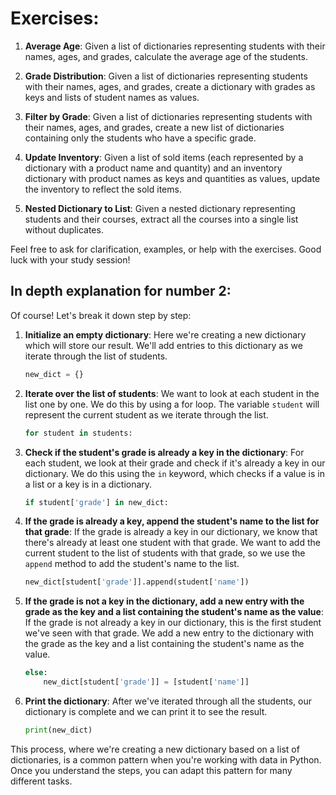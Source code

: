 # **Exercises**:

1. **Average Age**: Given a list of dictionaries representing students with their names, ages, and grades, calculate the average age of the students.

2. **Grade Distribution**: Given a list of dictionaries representing students with their names, ages, and grades, create a dictionary with grades as keys and lists of student names as values.

3. **Filter by Grade**: Given a list of dictionaries representing students with their names, ages, and grades, create a new list of dictionaries containing only the students who have a specific grade.

4. **Update Inventory**: Given a list of sold items (each represented by a dictionary with a product name and quantity) and an inventory dictionary with product names as keys and quantities as values, update the inventory to reflect the sold items.

5. **Nested Dictionary to List**: Given a nested dictionary representing students and their courses, extract all the courses into a single list without duplicates.

Feel free to ask for clarification, examples, or help with the exercises. Good luck with your study session!

## In depth explanation for number 2:

Of course! Let's break it down step by step:

1. **Initialize an empty dictionary**:
   Here we're creating a new dictionary which will store our result. We'll add entries to this dictionary as we iterate through the list of students.

   ```python
   new_dict = {}
   ```

2. **Iterate over the list of students**:
   We want to look at each student in the list one by one. We do this by using a for loop. The variable `student` will represent the current student as we iterate through the list.

   ```python
   for student in students:
   ```

3. **Check if the student's grade is already a key in the dictionary**:
   For each student, we look at their grade and check if it's already a key in our dictionary. We do this using the `in` keyword, which checks if a value is in a list or a key is in a dictionary.

   ```python
   if student['grade'] in new_dict:
   ```

4. **If the grade is already a key, append the student's name to the list for that grade**:
   If the grade is already a key in our dictionary, we know that there's already at least one student with that grade. We want to add the current student to the list of students with that grade, so we use the `append` method to add the student's name to the list.

   ```python
   new_dict[student['grade']].append(student['name'])
   ```

5. **If the grade is not a key in the dictionary, add a new entry with the grade as the key and a list containing the student's name as the value**:
   If the grade is not already a key in our dictionary, this is the first student we've seen with that grade. We add a new entry to the dictionary with the grade as the key and a list containing the student's name as the value.

   ```python
   else:
       new_dict[student['grade']] = [student['name']]
   ```

6. **Print the dictionary**:
   After we've iterated through all the students, our dictionary is complete and we can print it to see the result.

   ```python
   print(new_dict)
   ```

This process, where we're creating a new dictionary based on a list of dictionaries, is a common pattern when you're working with data in Python. Once you understand the steps, you can adapt this pattern for many different tasks.